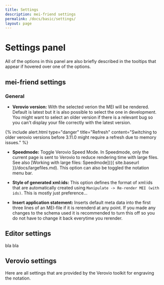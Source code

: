 ```yaml
---
title: Settings
description: mei-friend settings
permalink: /docs/basic/settings/
layout: page
---
```

# Settings panel

All of the options in this panel are also briefly described in the tooltips that appear if hovered over one of the options.

## mei-friend settings

### General

- **Verovio version:** With the selected verion the MEI will be rendered. Default is latest but it is also possible to select the one in development. You might want to select an older version if there is a relevant bug so you can't display your file correctly with the latest version.

{% include alert.html type="danger" title="Refresh" content="Switching to older verovio versions before 3.11.0 might require a refresh due to memory issues." %}

- **Speedmode:** Toggle Verovio Speed Mode. In Speedmode, only the current page is sent to Verovio to reduce rendering time with large files. See also [Working with large files: Speedmode]({{ site.baseurl }}/docs/largefiles.md). This option can also be toggled the notation menu bar.

- **Style of generated xml:ids:** This option defines the format of xml:ids that are automatically created using `Manipulate -> Re-render MEI (with ids)`. This is mostly just preference...

- **Insert application statement:** Inserts default meta data into the first three lines of an MEI-file if it is rerenderd at any point. If you made any changes to the schema used it is recommended to turn this off so you do not have to change it back everytime you rerender.

## Editor settings

bla bla

## Verovio settings

Here are all settings that are provided by the Verovio toolkit for engraving the notation.
